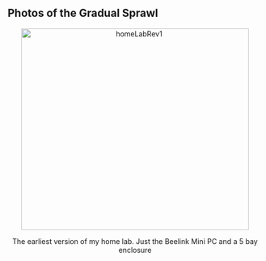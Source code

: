 ## Photos of the Gradual Sprawl

<div align="center">
  <img width="450" height="399.6" alt="homeLabRev1" src="https://github.com/user-attachments/assets/04221428-2039-411b-87f7-e52f9f26c4f8" />
  <p align="center">The earliest version of my home lab. Just the Beelink Mini PC and a 5 bay enclosure</p>
</div>
